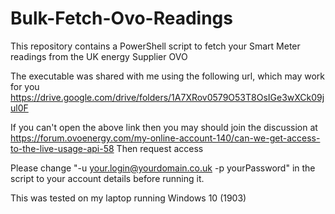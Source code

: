 # Bulk-Fetch-Ovo-Readings

This repository contains a PowerShell script to fetch your Smart Meter readings from the UK energy Supplier OVO

The executable was shared with me using the following url, which may work for you
https://drive.google.com/drive/folders/1A7XRov0579O53T8OsIGe3wXCk09jul0F

If you can't open the above link then you may should join the discussion at
https://forum.ovoenergy.com/my-online-account-140/can-we-get-access-to-the-live-usage-api-58
Then request access

Please change "-u your.login@yourdomain.co.uk -p yourPassword" in the script to your account details before running it.

This was tested on my laptop running Windows 10 (1903)
